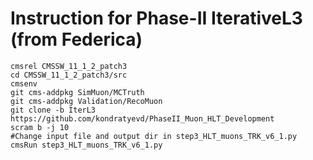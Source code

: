 # Instruction for Phase-II IterativeL3 (from Federica)
```
cmsrel CMSSW_11_1_2_patch3
cd CMSSW_11_1_2_patch3/src
cmsenv
git cms-addpkg SimMuon/MCTruth
git cms-addpkg Validation/RecoMuon
git clone -b IterL3 https://github.com/kondratyevd/PhaseII_Muon_HLT_Development
scram b -j 10
#Change input file and output dir in step3_HLT_muons_TRK_v6_1.py
cmsRun step3_HLT_muons_TRK_v6_1.py
```

